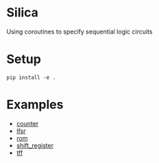 # Silica
Using coroutines to specify sequential logic circuits

# Setup
```
pip install -e .
```

# Examples
* [counter](./notebooks/counter.ipynb)
* [lfsr](./notebooks/lfsr.ipynb)
* [rom](./notebooks/rom.ipynb)
* [shift_register](./notebooks/shift_register.ipynb)
* [tff](./notebooks/tff.ipynb)
